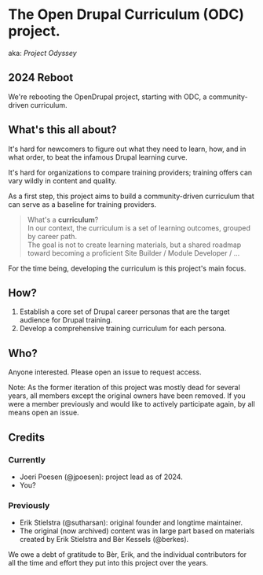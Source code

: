 # The Open Drupal Curriculum (ODC) project.
aka: _Project Odyssey_

## 2024 Reboot

We're rebooting the OpenDrupal project, starting with ODC, a community-driven curriculum.

## What's this all about?
It's hard for newcomers to figure out what they need to learn, how, and in what order, to beat the infamous Drupal learning curve.

It's hard for organizations to compare training providers; training offers can vary wildly in content and quality.

As a first step, this project aims to build a community-driven curriculum that can serve as a baseline for training providers.

> What's a **curriculum**?  
> In our context, the curriculum is a set of learning outcomes, grouped by career path.  
> The goal is not to create learning materials, but a shared roadmap toward becoming a proficient Site Builder / Module Developer / ...

For the time being, developing the curriculum is this project's main focus.

## How?
1. Establish a core set of Drupal career personas that are the target audience for Drupal training.
2. Develop a comprehensive training curriculum for each persona.

## Who?
Anyone interested. Please open an issue to request access.

Note: As the former iteration of this project was mostly dead for several years, all members except the original owners have been removed. If you were a member previously and would like to actively participate again, by all means open an issue.

## Credits

### Currently
* Joeri Poesen (@jpoesen): project lead as of 2024.
* You?

### Previously
* Erik Stielstra (@sutharsan): original founder and longtime maintainer.
* The original (now archived) content was in large part based on materials created by Erik Stielstra and Bèr Kessels (@berkes).

We owe a debt of gratitude to Bèr, Erik, and the individual contributors for all the time and effort they put into this project over the years.
